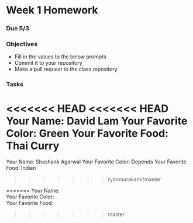 # Week 1 Homework
### Due 5/3
### Objectives
- Fill in the values to the below prompts
- Commit it to your repository
- Make a pull request to the class repository

### Tasks
<<<<<<< HEAD
<<<<<<< HEAD
Your Name:  David Lam
Your Favorite Color: Green 
Your Favorite Food: Thai Curry
=======
Your Name: Shashank Agarwal
Your Favorite Color: Depends
Your Favorite Food: Indian
>>>>>>> ryanmurakami/master

=======
Your Name:  
Your Favorite Color:  
Your Favorite Food:
>>>>>>> master
